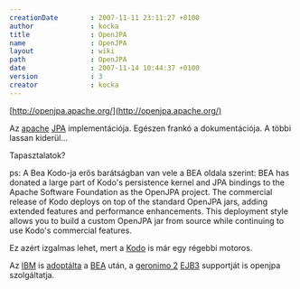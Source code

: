 ```yaml
---
creationDate        : 2007-11-11 23:11:27 +0100 
author              : kocka 
title               : OpenJPA 
name                : OpenJPA 
layout              : wiki 
path                : OpenJPA 
date                : 2007-11-14 10:44:37 +0100 
version             : 3 
creator             : kocka 
---
```

[http://openjpa.apache.org/](http://openjpa.apache.org/)

Az [apache](ASF.html) [JPA](JPA.html) implementációja. Egészen frankó a dokumentációja. A többi lassan kiderül...

Tapasztalatok?

ps: A Bea Kodo-ja erős barátságban van vele a BEA oldala szerint: BEA has donated a large part of Kodo's persistence kernel and JPA bindings to the Apache Software Foundation as the OpenJPA project. The commercial release of Kodo deploys on top of the standard OpenJPA jars, adding extended features and performance enhancements. This deployment style allows you to build a custom OpenJPA jar from source while continuing to use Kodo's commercial features.

Ez azért izgalmas lehet, mert a [Kodo](Missing.html) is már egy régebbi motoros.

Az [IBM](IBM.html) is [adoptálta](http://www.infoq.com/news/2007/06/openjpa) a [BEA](bea.html) után, a [geronimo 2](geronimo.html) [EJB3](EJB3.html) supportját is openjpa szolgáltatja.



